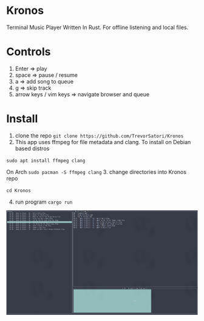 # Kronos
Terminal Music Player Written In Rust. For offline listening and local files.

# Controls
1. Enter => play
2. space => pause / resume
3. a => add song to queue
4. g => skip track
5. arrow keys / vim keys => navigate browser and queue 

# Install

1. clone the repo
``
    git clone https://github.com/TrevorSatori/Kronos
``
2. This app uses ffmpeg for file metadata and clang. To install on Debian based distros 

``
    sudo apt install ffmpeg clang
``

On Arch
``
    sudo pacman -S ffmpeg clang
``
3. change directories into Kronos repo 

``
    cd Kronos
``

4. run program
``
    cargo run
``

![Alt text](Kronos.png?raw=true "Title")

